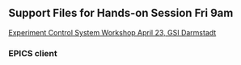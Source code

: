 ## Support Files for Hands-on Session Fri 9am

[Experiment Control System Workshop April 23, GSI Darmstadt](https://indico.gsi.de/event/17490)

### EPICS client
